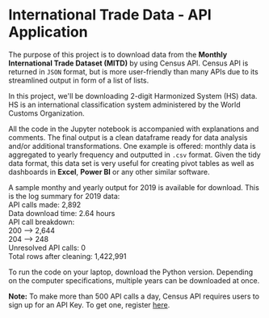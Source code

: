 # International Trade Data - API Application


The purpose of this project is to download data from the **Monthly International Trade Dataset (MITD)** by using Census API. Census API 
is returned in `JSON` format, but is more user-friendly than many APIs due to its streamlined output in form of a list of lists.

In this project, we'll be downloading 2-digit Harmonized System (HS) data. 
HS is an international classification system administered by the World Customs Organization.

All the code in the Jupyter notebook is accompanied with explanations and comments. The final output is a clean dataframe ready for data analysis and/or additional transformations.
One example is offered: monthly data is aggregated to yearly frequency and outputted in `.csv` format. Given the tidy data format, this 
data set is very useful for creating pivot tables as well as dashboards in **Excel**, **Power BI** or any other similar software.

A sample monthy and yearly output for 2019 is available for download. This is the log summary for 2019 data:  
API calls made: 2,892  
Data download time:  2.64 hours  
API call breakdown:  
    200  --> 2,644  
    204  -->  248  
Unresolved API calls: 0  
Total rows after cleaning: 1,422,991  

To run the code on your laptop, download the Python version. Depending on the computer specifications, multiple years can be downloaded at once.


**Note:** To make more than 500 API calls a day, Census API requires users to sign up for an API Key. 
To get one, register [here](http://api.census.gov/data/key_signup.html).


